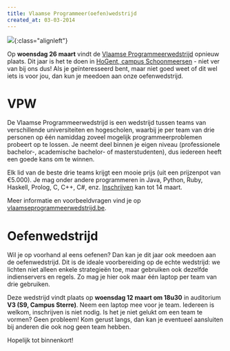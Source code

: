 ```yaml
---
title: Vlaamse Programmeer(oefen)wedstrijd
created_at: 03-03-2014
---
```


![](https://www.vlaamseprogrammeerwedstrijd.be/current/layout/logoVPW2014.jpg){:class="alignleft"}

Op **woensdag 26 maart** vindt de [Vlaamse Programmeerwedstrijd](https://www.vlaamseprogrammeerwedstrijd.be/) opnieuw plaats. Dit jaar is het te doen in [HoGent, campus Schoonmeersen](https://goo.gl/maps/Iuti9) - niet ver van bij ons dus! Als je geïnteresseerd bent, maar niet goed weet of dit wel iets is voor jou, dan kun je meedoen aan onze oefenwedstrijd.

# VPW

De Vlaamse Programmeerwedstrijd is een wedstrijd tussen teams van verschillende universiteiten en hogescholen, waarbij je per team van drie personen op één namiddag zoveel mogelijk programmeerproblemen probeert op te lossen. Je neemt deel binnen je eigen niveau (professionele bachelor-, academische bachelor- of masterstudenten), dus iedereen heeft een goede kans om te winnen.

Elk lid van de beste drie teams krijgt een mooie prijs (uit een prijzenpot van €5.000). Je mag onder andere programmeren in Java, Python, Ruby, Haskell, Prolog, C, C++, C#, enz. [Inschrijven](https://www.vlaamseprogrammeerwedstrijd.be/current/inschrijven_wachtlijst.php) kan tot 14 maart.

Meer informatie en voorbeeldvragen vind je op [vlaamseprogrammeerwedstrijd.be](https://www.vlaamseprogrammeerwedstrijd.be/).

# Oefenwedstrijd

Wil je op voorhand al eens oefenen? Dan kan je dit jaar ook meedoen aan de oefenwedstrijd. Dit is de ideale voorbereiding op de echte wedstrijd: we lichten niet alleen enkele strategieën toe, maar gebruiken ook dezelfde indienservers en regels. Zo mag je hier ook maar één laptop per team van drie gebruiken.

Deze wedstrijd vindt plaats op **woensdag 12 maart om 18u30** in auditorium **V3 (S9, Campus Sterre)**. Neem een laptop mee voor je team. Iedereen is welkom, inschrijven is niet nodig. Is het je niet gelukt om een team te vormen? Geen probleem! Kom gerust langs, dan kan je eventueel aansluiten bij anderen die ook nog geen team hebben.

Hopelijk tot binnenkort!
